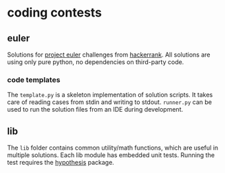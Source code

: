 # coding contests

## euler

Solutions for [project euler](https://projecteuler.net/) challenges from 
[hackerrank](https://www.hackerrank.com/contests/projecteuler). All solutions are using only pure
python, no dependencies on third-party code.

### code templates

The `template.py` is a skeleton implementation of solution scripts. It takes care of reading cases
from stdin and writing to stdout. `runner.py` can be used to run the solution files from an IDE
during development.

## lib

The `lib` folder contains common utility/math functions, which are useful in multiple solutions.
Each lib module has embedded unit tests. Running the test requires the 
[hypothesis](https://hypothesis.readthedocs.org/en/latest/) package.

